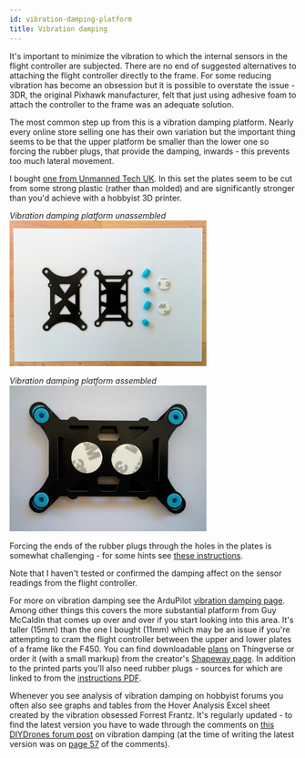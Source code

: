 ```yaml
---
id: vibration-damping-platform
title: Vibration damping
---
```


It's important to minimize the vibration to which the internal sensors in the flight controller are subjected. There are no end of suggested alternatives to attaching the flight controller directly to the frame. For some reducing vibration has become an obsession but it is possible to overstate the issue - 3DR, the original Pixhawk manufacturer, felt that just using adhesive foam to attach the controller to the frame was an adequate solution.

The most common step up from this is a vibration damping platform. Nearly every online store selling one has their own variation but the important thing seems to be that the upper platform be smaller than the lower one so forcing the rubber plugs, that provide the damping, inwards - this prevents too much lateral movement.

I bought [one from Unmanned Tech UK](https://www.unmannedtechshop.co.uk/vibration-damping-mounting-set/). In this set the plates seem to be cut from some strong plastic (rather than molded) and are significantly stronger than you'd achieve with a hobbyist 3D printer.

_Vibration damping platform unassembled_  
<img height="256" src="assets/images/assembly/vibration/vibration-damping-platform-unassembled.jpg">

_Vibration damping platform assembled_  
<img height="256" src="assets/images/assembly/vibration/vibration-damping-platform-assembled.jpg">

Forcing the ends of the rubber plugs through the holes in the plates is somewhat challenging - for some hints see [these instructions](https://cdn.thingiverse.com/assets/e6/fe/0b/ee/57/Omnimac_Pixhawk_Mount_v1.1_Instructions.pdf).

Note that I haven't tested or confirmed the damping affect on the sensor readings from the flight controller.

For more on vibration damping see the ArduPilot [vibration damping page](http://ardupilot.org/copter/docs/common-vibration-damping.html). Among other things this covers the more substantial platform from Guy McCaldin that comes up over and over if you start looking into this area. It's taller (15mm) than the one I bought (11mm) which may be an issue if you're attempting to cram the flight controller between the upper and lower plates of a frame like the F450. You can find downloadable [plans](http://www.thingiverse.com/thing:163472) on Thingverse or order it (with a small markup) from the creator's [Shapeway page](https://www.shapeways.com/product/348KGX5PM/omnimac-pixhawk-mount-v1-1?optionId=42539551). In addition to the printed parts you'll also need rubber plugs - sources for which are linked to from the [instructions PDF](https://cdn.thingiverse.com/assets/e6/fe/0b/ee/57/Omnimac_Pixhawk_Mount_v1.1_Instructions.pdf).

Whenever you see analysis of vibration damping on hobbyist forums you often also see graphs and tables from the Hover Analysis Excel sheet created by the vibration obsessed Forrest Frantz. It's regularly updated - to find the latest version you have to wade through the comments on [this DIYDrones forum post](http://diydrones.com/forum/topics/vibration-isolation-and-dampening-of-apm-px4-for-version-2-9) on vibration damping (at the time of writing the latest version was on [page 57](http://diydrones.com/xn/detail/705844:Comment:2333750) of the comments).
